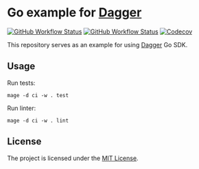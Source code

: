 # Go example for [Dagger](https://dagger.io/)

[![GitHub Workflow Status](https://img.shields.io/github/workflow/status/sagikazarmark/dagger-go-example/ci.yaml?style=flat-square)](https://github.com/sagikazarmark/dagger-go-example/actions?query=workflow%3ACI)
[![GitHub Workflow Status](https://img.shields.io/github/workflow/status/sagikazarmark/dagger-go-example/dagger.yaml?style=flat-square)](https://github.com/sagikazarmark/dagger-go-example/actions?query=workflow%3ADagger)
[![Codecov](https://img.shields.io/codecov/c/github/sagikazarmark/dagger-go-example?style=flat-square)](https://codecov.io/gh/sagikazarmark/dagger-go-example)

This repository serves as an example for using [Dagger](https://dagger.io/) Go SDK.

## Usage

Run tests:

```shell
mage -d ci -w . test
```

Run linter:

```shell
mage -d ci -w . lint
```

## License

The project is licensed under the [MIT License](LICENSE).
